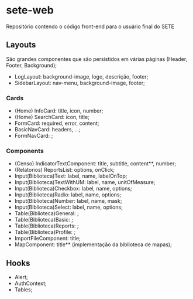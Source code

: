 # sete-web

Repositório contendo o código front-end para o usuário final do SETE

## Layouts

São grandes componentes que são persistidos em várias páginas (Header, Footer, Background);

- LogLayout: background-image, logo, descrição, footer;
- SidebarLayout: nav-menu, background-image, footer;

### Cards

- (Home) InfoCard: title, icon, number;
- (Home) SearchCard: icon, title;
- FormCard: required, error, content;
- BasicNavCard: headers, ...;
- FormNavCard: ;

### Components

- (Censo) IndicatorTextComponent: title, subtitle, content**, number;
- (Relatorios) ReportsList: options, onClick;
- Input(Biblioteca)Text: label, name, labelOnTop;
- Input(Biblioteca)TextWithUM: label, name, unitOfMeasure;
- Input(Biblioteca)Checkbox: label, name, options;
- Input(Biblioteca)Radio: label, name, options;
- Input(Biblioteca)Number: label, name, mask;
- Input(Biblioteca)Select: label, name, options;
- Table(Biblioteca)General: ;
- Table(Biblioteca)Basic: ;
- Table(Biblioteca)Reports: ;
- Table(Biblioteca)Profile: ;
- ImportFileComponent: title;
- MapComponent: title** (implementação da biblioteca de mapas);


## Hooks

- Alert;
- AuthContext;
- Tables;
